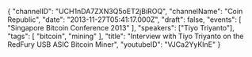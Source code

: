 {
    "channelID": "UCH1nDA7ZXN3Q5oET2jBiROQ",
    "channelName": "Coin Republic",
    "date": "2013-11-27T05:41:17.000Z",
    "draft": false,
    "events": [
        "Singapore Bitcoin Conference 2013"
    ],
    "speakers": ["Tiyo Triyanto"],
    "tags": [
        "bitcoin", "mining"
    ],
    "title": "Interview with Tiyo Triyanto on the RedFury USB ASIC Bitcoin Miner",
    "youtubeID": "VJCa2YyKInE"
}
